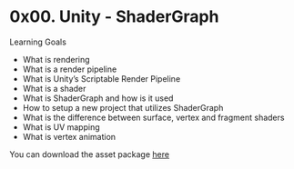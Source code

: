 # 0x00. Unity - ShaderGraph

Learning Goals
- What is rendering
- What is a render pipeline
- What is Unity’s Scriptable Render Pipeline
- What is a shader
- What is ShaderGraph and how is it used
- How to setup a new project that utilizes ShaderGraph
- What is the difference between surface, vertex and fragment shaders
- What is UV mapping
- What is vertex animation

You can download the asset package [here](https://drive.google.com/file/d/1l7kfICNCPVHwdEtLaqSuqgqmpLKm3ttJ/view?usp=sharing)
